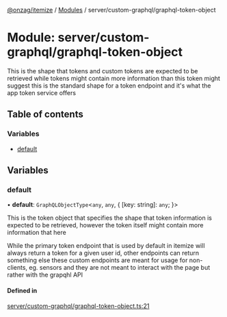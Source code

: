 [@onzag/itemize](../README.md) / [Modules](../modules.md) / server/custom-graphql/graphql-token-object

# Module: server/custom-graphql/graphql-token-object

This is the shape that tokens and custom tokens are expected to be retrieved
while tokens might contain more information than this token might suggest
this is the standard shape for a token endpoint and it's what the app token
service offers

## Table of contents

### Variables

- [default](server_custom_graphql_graphql_token_object.md#default)

## Variables

### default

• **default**: `GraphQLObjectType`<`any`, `any`, { [key: string]: `any`;  }\>

This is the token object that specifies the shape that token information
is expected to be retrieved, however the token itself might contain more
information that here

While the primary token endpoint that is used by default in itemize will always
return a token for a given user id, other endpoints can return something else
these custom endpoints are meant for usage for non-clients, eg. sensors and they
are not meant to interact with the page but rather with the grapqhl API

#### Defined in

[server/custom-graphql/graphql-token-object.ts:21](https://github.com/onzag/itemize/blob/a24376ed/server/custom-graphql/graphql-token-object.ts#L21)

